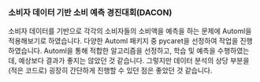 ### 소비자 데이터 기반 소비 예측 경진대회(DACON)
소비자 데이터를 기반으로 각각의 소비자들의 소비액을 예측을 하는 문제에 Automl을 적용해보기로 하였습니다.
다양한 Automl 패키지 중 pycaret을 선정하여 작업을 진행하였습니다. Automl을 통해 적합한 알고리즘을 선정하고,
학습 및 예측을 수행하였는데, 예상보다 결과가 좋지는 않았던 것 같습니다. 그렇지만 데이터 분석의 상당 부분을
(적은 코드로) 굉장히 간단하게 진행할 수 있던 점은 좋았던 것 같습니다.
